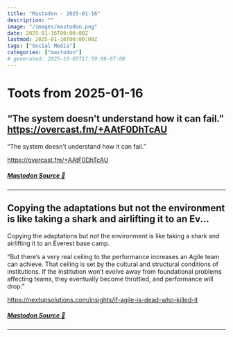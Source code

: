 ```yaml
---
title: "Mastodon - 2025-01-16"
description: ""
image: "/images/mastodon.png"
date: 2025-01-16T00:00:00Z
lastmod: 2025-01-16T00:00:00Z
tags: ["Social Media"]
categories: ["mastodon"]
# generated: 2025-10-05T17:59:09-07:00
---
```


# Toots from 2025-01-16

## “The system doesn’t understand how it can fail.”  <https://overcast.fm/+AAtF0DhTcAU>

“The system doesn’t understand how it can fail.”

<https://overcast.fm/+AAtF0DhTcAU>

##### [Mastodon Source 🐘](https://hachyderm.io/@mweagle/113838748291534556)

---

## Copying the adaptations but not the environment is like taking a shark and airlifting it to an Ev...

Copying the adaptations but not the environment is like taking a shark and airlifting it to an Everest base camp.

“But there’s a very real ceiling to the performance increases an Agile team can achieve. That ceiling is set by the cultural and structural conditions of institutions. If the institution won’t evolve away from foundational problems affecting teams, they eventually become throttled, and performance will drop.”

<https://nextupsolutions.com/insights/if-agile-is-dead-who-killed-it>

##### [Mastodon Source 🐘](https://hachyderm.io/@mweagle/113836269099842155)

---


